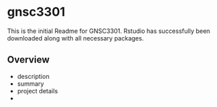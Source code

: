 # gnsc3301

This is the initial Readme for GNSC3301. Rstudio has successfully been downloaded along with all necessary packages. 

## Overview

- description
- summary
- project details
- 
